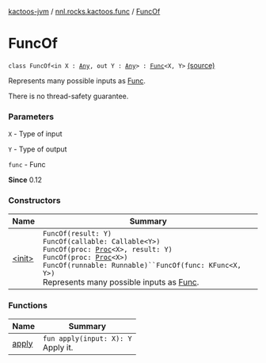 [kactoos-jvm](../../index.md) / [nnl.rocks.kactoos.func](../index.md) / [FuncOf](.)

# FuncOf

`class FuncOf<in X : `[`Any`](https://kotlinlang.org/api/latest/jvm/stdlib/kotlin/-any/index.html)`, out Y : `[`Any`](https://kotlinlang.org/api/latest/jvm/stdlib/kotlin/-any/index.html)`> : `[`Func`](../../nnl.rocks.kactoos/-func/index.md)`<X, Y>` [(source)](https://github.com/neonailol/kactoos/blob/master/kactoos-jvm/src/main/kotlin/nnl/rocks/kactoos/func/FuncOf.kt#L19)

Represents many possible inputs as [Func](../../nnl.rocks.kactoos/-func/index.md).

There is no thread-safety guarantee.

### Parameters

`X` - Type of input

`Y` - Type of output

`func` - Func

**Since**
0.12

### Constructors

| Name | Summary |
|---|---|
| [&lt;init&gt;](-init-.md) | `FuncOf(result: Y)`<br>`FuncOf(callable: Callable<Y>)`<br>`FuncOf(proc: `[`Proc`](../../nnl.rocks.kactoos/-proc/index.md)`<X>, result: Y)`<br>`FuncOf(proc: `[`Proc`](../../nnl.rocks.kactoos/-proc/index.md)`<X>)`<br>`FuncOf(runnable: Runnable)``FuncOf(func: KFunc<X, Y>)`<br>Represents many possible inputs as [Func](../../nnl.rocks.kactoos/-func/index.md). |

### Functions

| Name | Summary |
|---|---|
| [apply](apply.md) | `fun apply(input: X): Y`<br>Apply it. |
